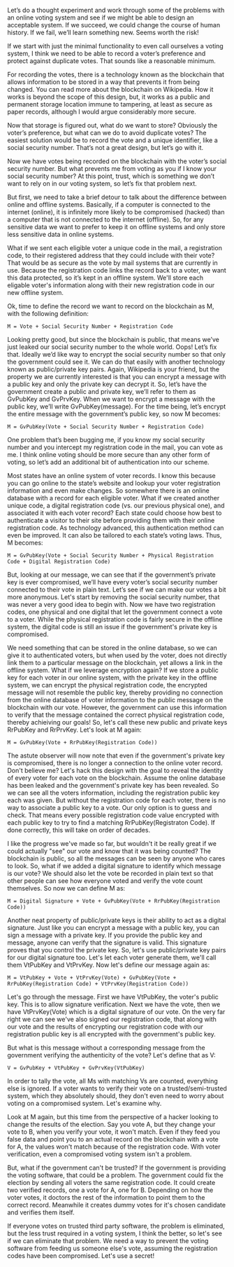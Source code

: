 Let’s do a thought experiment and work through some of the problems with an online voting system and see if we might be able to design an acceptable system. If we succeed, we could change the course of human history. If we fail, we’ll learn something new. Seems worth the risk!

If we start with just the minimal functionality to even call ourselves a voting system, I think we need to be able to record a voter’s preference and protect against duplicate votes. That sounds like a reasonable minimum.

For recording the votes, there is a technology known as the blockchain that allows information to be stored in a way that prevents it from being changed. You can read more about the blockchain on Wikipedia. How it works is beyond the scope of this design, but, it works as a public and permanent storage location immune to tampering, at least as secure as paper records, although I would argue considerably more secure.

Now that storage is figured out, what do we want to store? Obviously the voter’s preference, but what can we do to avoid duplicate votes? The easiest solution would be to record the vote and a unique identifier, like a social security number. That’s not a great design, but let’s go with it.

Now we have votes being recorded on the blockchain with the voter’s social security number. But what prevents me from voting as you if I know your social security number? At this point, trust, which is something we don’t want to rely on in our voting system, so let’s fix that problem next.

But first, we need to take a brief detour to talk about the difference between online and offline systems. Basically, if a computer is connected to the internet (online), it is infinitely more likely to be compromised (hacked) than a computer that is not connected to the internet (offline). So, for any sensitive data we want to prefer to keep it on offline systems and only store less sensitive data in online systems.

What if we sent each eligible voter a unique code in the mail, a registration code, to their registered address that they could include with their vote? That would be as secure as the vote by mail systems that are currently in use. Because the registration code links the record back to a voter, we want this data protected, so it’s kept in an offline system. We'll store each eligable voter's information along with their new registration code in our new offline system.

Ok, time to define the record we want to record on the blockchain as M, with the following definition:

`M = Vote + Social Security Number + Registration Code`

Looking pretty good, but since the blockchain is public, that means we’ve just leaked our social security number to the whole world. Oops! Let’s fix that. Ideally we’d like way to encrypt the social security number so that only the government could see it. We can do that easily with another technology known as public/private key pairs. Again, Wikipedia is your friend, but the property we are currently interested is that you can encrypt a message with a public key and only the private key can decrypt it. So, let’s have the government create a public and private key, we’ll refer to them as GvPubKey and GvPrvKey. When we want to encrypt a message with the public key, we’ll write GvPubKey(message). For the time being, let’s encrypt the entire message with the government’s public key, so now M becomes:

`M = GvPubKey(Vote + Social Security Number + Registration Code)`

One problem that’s been bugging me, if you know my social security number and you intercept my registration code in the mail, you can vote as me. I think online voting should be more secure than any other form of voting, so let’s add an additional bit of authentication into our scheme. 

Most states have an online system of voter records. I know this because you can go online to the state’s website and lookup your voter registration information and even make changes. So somewhere there is an online database with a record for each eligible voter. What if we created another unique code, a digital registration code (vs. our previous physical one), and associated it with each voter record? Each state could choose how best to authenticate a visitor to their site before providing them with their online registration code. As technology advanced, this authentication method can even be improved. It can also be tailored to each state’s voting laws. Thus, M becomes:

`M = GvPubKey(Vote + Social Security Number + Physical Registration Code + Digital Registration Code)`

But, looking at our message, we can see that if the government’s private key is ever compromised, we’ll have every voter’s social security number connected to their vote in plain text. Let’s see if we can make our votes a bit more anonymous. Let's start by removing the social security number, that was never a very good idea to begin with. Now we have two registration codes, one physical and one digital that let the government connect a vote to a voter. While the physical registration code is fairly secure in the offline system, the digital code is still an issue if the government's private key is compromised. 

We need something that can be stored in the online database, so we can give it to authenticated voters, but when used by the voter, does not directly link them to a particular message on the blockchain, yet allows a link in the offline system. What if we leverage encryption again? If we store a public key for each voter in our online system, with the private key in the offline system, we can encrypt the physical registration code, the encrypted message will not resemble the public key, thereby providing no connection from the online database of voter information to the public message on the blockchain with our vote. However, the government can use this information to verify that the message contained the correct physical registration code, thereby achieiving our goals! So, let's call these new public and private keys RrPubKey and RrPrvKey. Let's look at M again:

`M = GvPubKey(Vote + RrPubKey(Registration Code))`

The astute observer will now note that even if the government's private key is compromised, there is no longer a connection to the online voter record. Don't believe me? Let's hack this design with the goal to reveal the identity of every voter for each vote on the blockchain. Assume the online database has been leaked and the government's private key has been revealed. So we can see all the voters information, including the registration public key each was given. But without the registration code for each voter, there is no way to associate a public key to a vote. Our only option is to guess and check. That means every possible registration code value encrypted with each public key to try to find a matching RrPubKey(Registraton Code). If done correctly, this will take on order of decades.

I like the progress we've made so far, but wouldn't it be really great if we could actually "see" our vote and know that it was being counted? The blockchain is public, so all the messages can be seen by anyone who cares to look. So, what if we added a digital signature to identify which message is our vote? We should also let the vote be recorded in plain text so that other people can see how everyone voted and verify the vote count themselves. So now we can define M as:

`M = Digital Signature + Vote + GvPubKey(Vote + RrPubKey(Registration Code))`

Another neat property of public/private keys is their ability to act as a digital signature. Just like you can encrypt a message with a public key, you can sign a message with a private key. If you provide the public key and message, anyone can verify that the signature is valid. This signature proves that you control the private key. So, let's use public/private key pairs for our digital signature too. Let's let each voter generate them, we'll call them VtPubKey and VtPrvKey. Now let's define our message again as:

`M = VtPubKey + Vote + VtPrvKey(Vote) + GvPubKey(Vote + RrPubKey(Registration Code) + VtPrvKey(Registration Code))`

Let's go through the message. First we have VtPubKey, the voter's public key. This is to allow signature verification. Next we have the vote, then we have VtPrvKey(Vote) which is a digital signature of our vote. On the very far right we can see we've also signed our registration code, that along with our vote and the results of encrypting our registration code with our registration public key is all encrypted with the government's public key.

But what is this message without a corresponding message from the government verifying the authenticity of the vote? Let's define that as V:

`V = GvPubKey + VtPubKey + GvPrvKey(VtPubKey)`

In order to tally the vote, all Ms with matching Vs are counted, everything else is ignored. If a voter wants to verify their vote on a trusted/semi-trusted system, which they absolutely should, they don't even need to worry about voting on a compromised system. Let's examine why. 

Look at M again, but this time from the perspective of a hacker looking to change the results of the election. Say you vote A, but they change your vote to B, when you verify your vote, it won't match. Even if they feed you false data and point you to an actual record on the blockchain with a vote for A, the values won't match because of the registration code. With voter verification, even a compromised voting system isn't a problem.

But, what if the government can't be trusted? If the government is providing the voting software, that could be a problem. The government could fix the election by sending all voters the same registration code. It could create two verified records, one a vote for A, one for B. Depending on how the voter votes, it doctors the rest of the information to point them to the correct record. Meanwhile it creates dummy votes for it's chosen candidate and verifies them itself.

If everyone votes on trusted third party software, the problem is eliminated, but the less trust required in a voting system, I think the better, so let's see if we can eliminate that problem. We need a way to prevent the voting software from feeding us someone else's vote, assuming the registration codes have been compromised. Let's use a secret!


